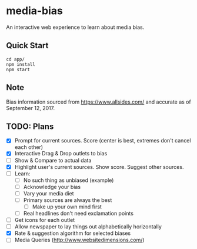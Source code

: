 # media-bias

An interactive web experience to learn about media bias.

## Quick Start

```
cd app/
npm install
npm start
```

## Note

Bias information sourced from https://www.allsides.com/ and accurate
as of September 12, 2017.

## TODO: Plans

- [x] Prompt for current sources. Score (center is best, extremes don't cancel each other)
- [x] Interactive Drag & Drop outlets to bias
- [ ] Show & Compare to actual data
- [x] Highlight user's current sources. Show score. Suggest other sources.
- [ ] Learn:
  - [ ] No such thing as unbiased (example)
  - [ ] Acknowledge your bias
  - [ ] Vary your media diet
  - [ ] Primary sources are always the best
    - [ ] Make up your own mind first
  - [ ] Real headlines don't need exclamation points
- [ ] Get icons for each outlet
- [ ] Allow newspaper to lay things out alphabetically horizontally
- [x] Rate & suggestion algorithm for selected biases
- [ ] Media Queries (http://www.websitedimensions.com/)
